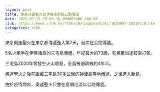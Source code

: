 ```yaml
---
layout: post
title: 東京奧運聖火首次在東京都公路傳遞
date: 2021-07-15 19:00:10.000000000 +08:00
link: https://news.rthk.hk/rthk/ch/component/k2/1600997-20210715.htm
categories: rthk
---
```


東京奧運聖火在東京都傳遞進入第7天，首次在公路傳遞。

5名火炬手在伊豆諸島的三宅島傳遞，年紀最大的73歲，有民眾沿途鼓掌打氣。

三宅島2000年曾發生火山噴發，全島被迫疏散約4年半。

奧運聖火之後在距離三宅島30多公里的神津島等地傳遞，之後進入新島。

由於疫情關係，奧運聖火只會在島嶼地區以公路傳遞。
